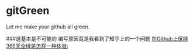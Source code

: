 # gitGreen
Let me make your github all green.

###这基本是不可能的
编写原因竟是我看到了知乎上的一个问题 [在Github上保持365天全绿是怎样一种体验](http://www.zhihu.com/question/34043434);

